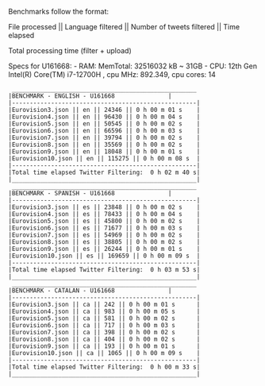 Benchmarks follow the format:

File processed || Language filtered || Number of tweets filtered || Time elapsed

Total processing time (filter + upload)


Specs for U161668:
	-	RAM: MemTotal: 32516032 kB ~ 31GB
	-	CPU: 12th Gen Intel(R) Core(TM) i7-12700H , cpu MHz: 892.349, cpu cores: 14




	 ____________________________________________________
	|BENCHMARK - ENGLISH - U161668			     |
	|----------------------------------------------------|
	|Eurovision3.json || en || 24346 || 0 h 00 m 01 s    |
	|Eurovision4.json || en || 96430 || 0 h 00 m 04 s    |
	|Eurovision5.json || en || 50545 || 0 h 00 m 02 s    |
	|Eurovision6.json || en || 66596 || 0 h 00 m 03 s    |
	|Eurovision7.json || en || 39794 || 0 h 00 m 02 s    |
	|Eurovision8.json || en || 35569 || 0 h 00 m 02 s    |
	|Eurovision9.json || en || 18048 || 0 h 00 m 01 s    |
	|Eurovision10.json || en || 115275 || 0 h 00 m 08 s  |
	|----------------------------------------------------|
	|Total time elapsed Twitter Filtering:  0 h 02 m 40 s|
	|____________________________________________________|
	 ____________________________________________________
	|BENCHMARK - SPANISH - U161668			     |
	|----------------------------------------------------|
	|Eurovision3.json || es || 23848 || 0 h 00 m 02 s    |
	|Eurovision4.json || es || 78433 || 0 h 00 m 04 s    |
	|Eurovision5.json || es || 45800 || 0 h 00 m 02 s    |
	|Eurovision6.json || es || 71677 || 0 h 00 m 03 s    |
	|Eurovision7.json || es || 54969 || 0 h 00 m 02 s    |
	|Eurovision8.json || es || 38805 || 0 h 00 m 02 s    |
	|Eurovision9.json || es || 26244 || 0 h 00 m 01 s    |
	|Eurovision10.json || es || 169659 || 0 h 00 m 09 s  |
	|----------------------------------------------------|
	|Total time elapsed Twitter Filtering:  0 h 03 m 53 s|
	|____________________________________________________|
	 ____________________________________________________
	|BENCHMARK - CATALAN - U161668			     |
	|----------------------------------------------------|
	|Eurovision3.json || ca || 242 || 0 h 00 m 01 s      |
	|Eurovision4.json || ca || 983 || 0 h 00 m 05 s      |
	|Eurovision5.json || ca || 581 || 0 h 00 m 02 s      |
	|Eurovision6.json || ca || 717 || 0 h 00 m 03 s      |
	|Eurovision7.json || ca || 398 || 0 h 00 m 02 s      |
	|Eurovision8.json || ca || 404 || 0 h 00 m 02 s      |
	|Eurovision9.json || ca || 193 || 0 h 00 m 01 s      |
	|Eurovision10.json || ca || 1065 || 0 h 00 m 09 s    |
	|----------------------------------------------------|
	|Total time elapsed Twitter Filtering:  0 h 00 m 33 s|
	|____________________________________________________|
